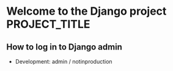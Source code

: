 Welcome to the Django project __PROJECT_TITLE__
================================================

How to log in to Django admin
-----------------------------

* Development: admin / notinproduction

